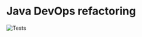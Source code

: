 # Java DevOps refactoring

![Tests](https://github.com/SalathielGenese/java-devops-refactoring/actions/workflows/test.yaml/badge.svg)
